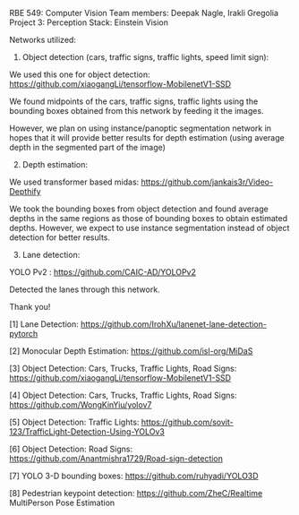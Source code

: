 RBE 549: Computer Vision
Team members: Deepak Nagle, Irakli Gregolia
Project 3: Perception Stack: Einstein Vision
 
Networks utilized:

1. Object detection (cars, traffic signs, traffic lights, speed limit sign):

We used this one for object detection: https://github.com/xiaogangLi/tensorflow-MobilenetV1-SSD

We found midpoints of the cars, traffic signs, traffic lights using the bounding boxes obtained from this network by feeding it the images.

However, we plan on using instance/panoptic segmentation network in hopes that it will provide better results for depth estimation (using average depth in the segmented part of the image)

2. Depth estimation:

We used transformer based midas: https://github.com/jankais3r/Video-Depthify

We took the bounding boxes from object detection and found average depths in the same regions as those of bounding boxes to obtain estimated depths. However, we expect to use instance segmentation instead of object detection for better results.

3. Lane detection:

YOLO Pv2 : https://github.com/CAIC-AD/YOLOPv2

Detected the lanes through this network.

Thank you!
 
[1] Lane Detection: https://github.com/IrohXu/lanenet-lane-detection-pytorch

[2] Monocular Depth Estimation: https://github.com/isl-org/MiDaS

[3] Object Detection: Cars, Trucks, Traffic Lights, Road Signs:
https://github.com/xiaogangLi/tensorflow-MobilenetV1-SSD

[4] Object Detection: Cars, Trucks, Traffic Lights, Road Signs:
https://github.com/WongKinYiu/yolov7

[5] Object Detection: Traffic Lights: https://github.com/sovit-123/TrafficLight-Detection-Using-YOLOv3

[6] Object Detection: Road Signs: https://github.com/Anantmishra1729/Road-sign-detection

[7] YOLO 3-D bounding boxes: https://github.com/ruhyadi/YOLO3D

[8] Pedestrian keypoint detection: https://github.com/ZheC/Realtime MultiPerson Pose Estimation
